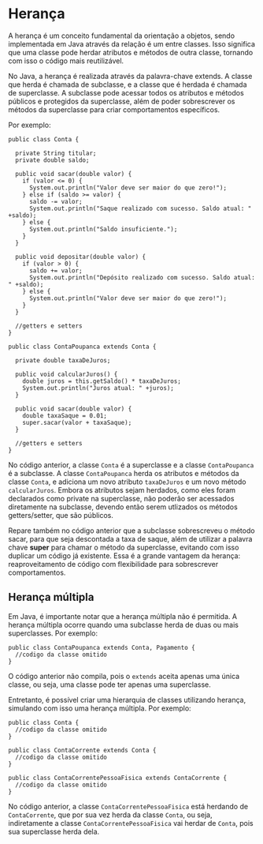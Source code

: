# Herança

A herança é um conceito fundamental da orientação a objetos, sendo implementada em Java através da relação é um entre classes. Isso significa que uma classe pode herdar atributos e métodos de outra classe, tornando com isso o código mais reutilizável.

No Java, a herança é realizada através da palavra-chave extends. A classe que herda é chamada de subclasse, e a classe que é herdada é chamada de superclasse. A subclasse pode acessar todos os atributos e métodos públicos e protegidos da superclasse, além de poder sobrescrever os métodos da superclasse para criar comportamentos específicos.

Por exemplo:

```
public class Conta {

  private String titular;
  private double saldo;

  public void sacar(double valor) {
    if (valor <= 0) {
      System.out.println("Valor deve ser maior do que zero!");
    } else if (saldo >= valor) {
      saldo -= valor;
      System.out.println("Saque realizado com sucesso. Saldo atual: " +saldo);
    } else {
      System.out.println("Saldo insuficiente.");
    }
  }

  public void depositar(double valor) {
    if (valor > 0) {
      saldo += valor;
      System.out.println("Depósito realizado com sucesso. Saldo atual: " +saldo);
    } else {
      System.out.println("Valor deve ser maior do que zero!");
    }
  }

  //getters e setters
}
```

```
public class ContaPoupanca extends Conta {

  private double taxaDeJuros;

  public void calcularJuros() {
    double juros = this.getSaldo() * taxaDeJuros;
    System.out.println("Juros atual: " +juros);
  }

  public void sacar(double valor) {
    double taxaSaque = 0.01;
    super.sacar(valor + taxaSaque);
  }

  //getters e setters
}
```

No código anterior, a classe `Conta` é a superclasse e a classe `ContaPoupanca` é a subclasse. A classe `ContaPoupanca` herda os atributos e métodos da classe `Conta`, e adiciona um novo atributo `taxaDeJuros` e um novo método `calcularJuros`. Embora os atributos sejam herdados, como eles foram declarados como private na superclasse, não poderão ser acessados diretamente na subclasse, devendo então serem utlizados os métodos getters/setter, que são públicos.

Repare também no código anterior que a subclasse sobrescreveu o método sacar, para que seja descontada a taxa de saque, além de utilizar a palavra chave <b>super</b> para chamar o método da superclasse, evitando com isso duplicar um código já existente. Essa é a grande vantagem da herança: reaproveitamento de código com flexibilidade para sobrescrever comportamentos.


## Herança múltipla
Em Java, é importante notar que a herança múltipla não é permitida. A herança múltipla ocorre quando uma subclasse herda de duas ou mais superclasses. Por exemplo:

```
public class ContaPoupanca extends Conta, Pagamento {
  //codigo da classe omitido
}
```

O código anterior não compila, pois o `extends` aceita apenas uma única classe, ou seja, uma classe pode ter apenas uma superclasse.

Entretanto, é possível criar uma hierarquia de classes utilizando herança, simulando com isso uma herança múltipla. Por exemplo:

```
public class Conta {
  //codigo da classe omitido
}
```
```
public class ContaCorrente extends Conta {
  //codigo da classe omitido
}
```
```
public class ContaCorrentePessoaFisica extends ContaCorrente {
  //codigo da classe omitido
}
```
No código anterior, a classe `ContaCorrentePessoaFisica` está herdando de `ContaCorrente`, que por sua vez herda da classe `Conta`, ou seja, indiretamente a classe `ContaCorrentePessoaFisica` vai herdar de `Conta`, pois sua superclasse herda dela.

